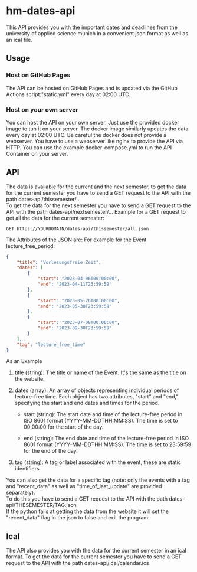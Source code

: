 # hm-dates-api
This API provides you with the important dates and deadlines from the university of applied science munich in a convenient json format as well as an ical file.

## Usage
### Host on GitHub Pages
The API can be hosted on GitHub Pages and is updated via the GitHub Actions script:"static.yml" every day at 02:00 UTC.
### Host on your own server
You can host the API on your own server. Just use the provided docker image to tun it on your server.
The docker image similarly updates the data every day at 02:00 UTC.
Be careful the docker does not provide a webserver. You have to use a webserver like nginx to provide the API via HTTP.
You can use the example docker-compose.yml to run the API Container on your server.

## API
The data is available for the current and the next semester, to get the data for the current semester you have to send a GET request to the API with the path dates-api/thissemester/... \
To get the data for the next semester you have to send a GET request to the API with the path dates-api/nextsemester/...
Example for a GET request to get all the data for the current semester:
```http
GET https://YOURDOMAIN/dates-api/thissemester/all.json
```
The Attributes of the JSON are: For example for the Event lecture_free_period:
```json
{
    "title": "Vorlesungsfreie Zeit",
    "dates": [
        {
            "start": "2023-04-06T00:00:00",
            "end": "2023-04-11T23:59:59"
        },
        {
            "start": "2023-05-26T00:00:00",
            "end": "2023-05-30T23:59:59"
        },
        {
            "start": "2023-07-08T00:00:00",
            "end": "2023-09-30T23:59:59"
        }
    ],
    "tag": "lecture_free_time"
}
```

As an Example 

1. title (string): The title or name of the Event. It's the same as the title on the website. 

2. dates (array): An array of objects representing individual periods of lecture-free time. Each object has two attributes, "start" and "end," specifying the start and end dates and times for the period.

   * start (string): The start date and time of the lecture-free period in ISO 8601 format (YYYY-MM-DDTHH:MM:SS). The time is set to 00:00:00 for the start of the day.

   * end (string): The end date and time of the lecture-free period in ISO 8601 format (YYYY-MM-DDTHH:MM:SS). The time is set to 23:59:59 for the end of the day.

3. tag (string): A tag or label associated with the event, these are static identifiers 

You can also get the data for a specific tag (note: only the events with a tag and "recent_data" as well as "time_of_last_update" are provided separately). \
To do this you have to send a GET request to the API with the path dates-api/THESEMESTER/TAG.json \
If the python fails at getting the data from the website it will set the "recent_data" flag in the json to false and exit the program.
## Ical
The API also provides you with the data for the current semester in an ical format.
To get the data for the current semester you have to send a GET request to the API with the path dates-api/ical/calendar.ics